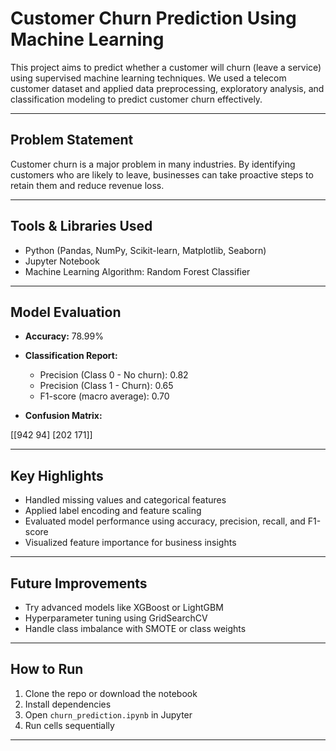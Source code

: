 #  Customer Churn Prediction Using Machine Learning

This project aims to predict whether a customer will churn (leave a service) using supervised machine learning techniques. We used a telecom customer dataset and applied data preprocessing, exploratory analysis, and classification modeling to predict customer churn effectively.

---

## Problem Statement

Customer churn is a major problem in many industries. By identifying customers who are likely to leave, businesses can take proactive steps to retain them and reduce revenue loss.

---

##  Tools & Libraries Used

- Python (Pandas, NumPy, Scikit-learn, Matplotlib, Seaborn)
- Jupyter Notebook
- Machine Learning Algorithm: Random Forest Classifier

---

##  Model Evaluation

- **Accuracy:** 78.99%
- **Classification Report:**
  - Precision (Class 0 - No churn): 0.82
  - Precision (Class 1 - Churn): 0.65
  - F1-score (macro average): 0.70

- **Confusion Matrix:**

[[942 94]
[202 171]]

---

##  Key Highlights

- Handled missing values and categorical features
- Applied label encoding and feature scaling
- Evaluated model performance using accuracy, precision, recall, and F1-score
- Visualized feature importance for business insights

---

##  Future Improvements

- Try advanced models like XGBoost or LightGBM
- Hyperparameter tuning using GridSearchCV
- Handle class imbalance with SMOTE or class weights

---

##  How to Run

1. Clone the repo or download the notebook
2. Install dependencies
3. Open `churn_prediction.ipynb` in Jupyter
4. Run cells sequentially

---


